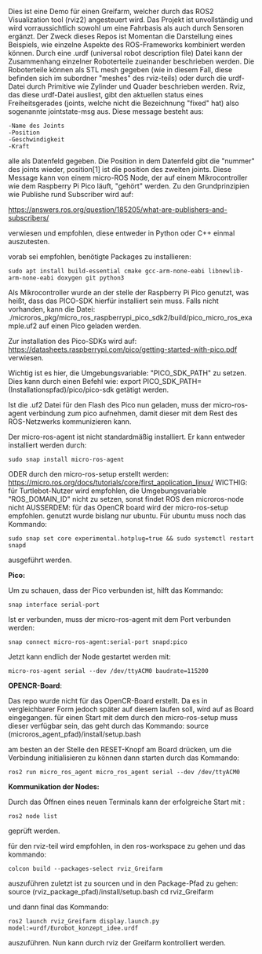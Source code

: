 Dies ist eine Demo für einen Greifarm, welcher durch das ROS2 Visualization tool (rviz2)
angesteuert wird.
Das Projekt ist unvollständig und wird vorraussichtlich sowohl um eine Fahrbasis als auch durch Sensoren ergänzt. 
Der Zweck dieses Repos ist Momentan die Darstellung eines Beispiels, wie einzelne Aspekte des ROS-Frameworks kombiniert werden können.
Durch eine .urdf (universal robot description file) Datei kann der Zusammenhang einzelner Roboterteile zueinander beschrieben werden. 
Die Roboterteile können als STL mesh gegeben (wie in diesem Fall, diese befinden sich im subordner "meshes" des rviz-teils) oder durch die urdf-Datei durch Primitive wie Zylinder und Quader beschrieben werden.
Rviz, das diese urdf-Datei ausliest, gibt den aktuellen status eines Freiheitsgerades (joints, welche nicht die Bezeichnung "fixed" hat) also sogenannte 
jointstate-msg aus.
Diese message besteht aus:

	-Name des Joints 
	-Position 
	-Geschwindigkeit 
	-Kraft 
alle als Datenfeld gegeben. Die Position in dem Datenfeld gibt die "nummer" des joints wieder, position[1] ist die position des zweiten joints.
Diese Message kann von einem micro-ROS Node, der auf einem Mikrocontroller wie dem Raspberry Pi Pico läuft, "gehört" werden.
Zu den Grundprinzipien wie Publishe rund Subscriber wird auf:

https://answers.ros.org/question/185205/what-are-publishers-and-subscribers/

verwiesen und empfohlen, diese entweder in Python oder C++ einmal auszutesten.

vorab sei empfohlen, benötigte Packages zu installieren:

    sudo apt install build-essential cmake gcc-arm-none-eabi libnewlib-arm-none-eabi doxygen git python3


Als Mikrocontroller wurde an der stelle der Raspberry Pi Pico genutzt, was heißt, dass das PICO-SDK hierfür installiert sein muss. Falls nicht vorhanden, kann die Datei:
./microros_pkg/micro_ros_raspberrypi_pico_sdk2/build/pico_micro_ros_example.uf2 
auf einen Pico geladen werden.

Zur installation des Pico-SDKs wird auf: 
https://datasheets.raspberrypi.com/pico/getting-started-with-pico.pdf 
verwiesen.

Wichtig ist es hier, die Umgebungsvariable:
"PICO_SDK_PATH"
zu setzen.
Dies kann durch einen Befehl wie: 
    export PICO_SDK_PATH=(Installationspfad)/pico/pico-sdk
getätigt werden.

Ist die .uf2 Datei für den Flash des Pico nun geladen, muss der micro-ros-agent verbindung zum pico aufnehmen, damit dieser mit dem Rest des ROS-Netzwerks
kommunizieren kann.

Der micro-ros-agent ist nicht standardmäßig installiert. Er kann entweder installiert werden durch: 

    sudo snap install micro-ros-agent

ODER durch den micro-ros-setup erstellt werden:
https://micro.ros.org/docs/tutorials/core/first_application_linux/
WICTHIG: für Turtlebot-Nutzer wird empfohlen, die Umgebungsvariable "ROS_DOMAIN_ID" nicht zu setzen, sonst findet ROS den microros-node nicht
AUSSERDEM: für das OpenCR board wird der micro-ros-setup empfohlen. 
genutzt wurde bislang nur ubuntu. Für ubuntu muss noch das Kommando:

    sudo snap set core experimental.hotplug=true && sudo systemctl restart snapd

ausgeführt werden. 

**Pico:**

Um zu schauen, dass der Pico verbunden ist, hilft das Kommando:

    snap interface serial-port

Ist er verbunden, muss der micro-ros-agent mit dem Port verbunden werden:

    snap connect micro-ros-agent:serial-port snapd:pico

Jetzt kann endlich der Node gestartet werden mit:

    micro-ros-agent serial --dev /dev/ttyACM0 baudrate=115200
    
**OPENCR-Board**:

Das repo wurde nicht für das OpenCR-Board erstellt. Da es in vergleichbarer Form jedoch später auf diesem laufen soll, wird auf as Board eingegangen.
für einen Start mit dem durch den micro-ros-setup muss dieser verfügbar sein, das geht durch das Kommando:
    source (microros_agent_pfad)/install/setup.bash

am besten an der Stelle den RESET-Knopf am Board drücken, um die Verbindung initialisieren zu können
dann starten durch das Kommando:

    ros2 run micro_ros_agent micro_ros_agent serial --dev /dev/ttyACM0

**Kommunikation der Nodes:**

Durch das Öffnen eines neuen Terminals kann der erfolgreiche Start mit :

    ros2 node list

geprüft werden.

für den rviz-teil wird empfohlen, in den ros-workspace zu gehen und das kommando:

    colcon build --packages-select rviz_Greifarm

auszuführen
zuletzt ist zu sourcen und in den Package-Pfad zu gehen:
    source (rviz_package_pfad)/install/setup.bash
    cd rviz_Greifarm 
    
und dann final das Kommando:

    ros2 launch rviz_Greifarm display.launch.py model:=urdf/Eurobot_konzept_idee.urdf

auszuführen.  Nun kann durch rviz der Greifarm kontrolliert werden.

